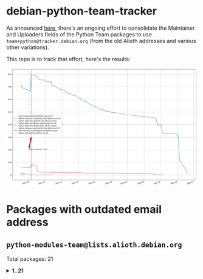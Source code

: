 # debian-python-team-tracker



As announced [here](https://lists.debian.org/debian-python/2021/08/msg00006.html), there's an ongoing effort to consolidate the Maintainer and Uploaders fields of the Python Team packages to use `team+python@tracker.debian.org` (from the old Alioth addresses and various other variations).



This repo is to track that effort, here's the results:



![Python team emails](images/python_team_emails.svg)


# Packages with outdated email address

## `python-modules-team@lists.alioth.debian.org`
Total packages: 21
<details>
<summary><b>1..21</b></summary>


| # | Package | Version |
| --- | --- | --- |
| 1 | [django-pipeline](https://tracker.debian.org/django-pipeline) | 1.6.14-3 |
| 2 | [flask-script](https://tracker.debian.org/flask-script) | 2.0.6-2 |
| 3 | [python-mailer](https://tracker.debian.org/python-mailer) | 0.8.1-4 |
| 4 | [python-mastodon](https://tracker.debian.org/python-mastodon) | 1.5.1-1 |
| 5 | [python-model-mommy](https://tracker.debian.org/python-model-mommy) | 1.6.0-2 |
| 6 | [python-pathtools](https://tracker.debian.org/python-pathtools) | 0.1.2-4 |
| 7 | [python-pem](https://tracker.debian.org/python-pem) | 19.1.0-1 |
| 8 | [python-persistent](https://tracker.debian.org/python-persistent) | 4.6.4-0.2 |
| 9 | [python-phonenumbers](https://tracker.debian.org/python-phonenumbers) | 8.12.1-1 |
| 10 | [python-plaster](https://tracker.debian.org/python-plaster) | 1.0-2 |
| 11 | [python-plaster-pastedeploy](https://tracker.debian.org/python-plaster-pastedeploy) | 0.5-3 |
| 12 | [python-repoze.sphinx.autointerface](https://tracker.debian.org/python-repoze.sphinx.autointerface) | 0.8-0.2 |
| 13 | [python-schedutils](https://tracker.debian.org/python-schedutils) | 0.6-2.1 |
| 14 | [python-service-identity](https://tracker.debian.org/python-service-identity) | 18.1.0-6 |
| 15 | [python-simpy](https://tracker.debian.org/python-simpy) | 2.3.1+dfsg-2 |
| 16 | [python-slimmer](https://tracker.debian.org/python-slimmer) | 0.1.30-8 |
| 17 | [python-suntime](https://tracker.debian.org/python-suntime) | 1.2.5-2 |
| 18 | [python-tempita](https://tracker.debian.org/python-tempita) | 0.5.2-6 |
| 19 | [python-urlobject](https://tracker.debian.org/python-urlobject) | 2.4.3-3 |
| 20 | [quark-sphinx-theme](https://tracker.debian.org/quark-sphinx-theme) | 0.5.1-2 |
| 21 | [sphinx](https://tracker.debian.org/sphinx) | 1.8.5-5 |
</details>
